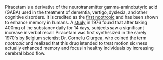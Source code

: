 Piracetam is a derivative of the neurotransmitter gamma-aminobutyric acid (GABA) used in the treatment of dementia, vertigo, dyslexia, and other cognitive disorders. It is credited as the [first nootropic](https://onlinelibrary.wiley.com/doi/abs/10.1111/j.1527-3458.2005.tb00268.x?sid=nlm%3Apubmed) and has been shown to enhance memory in humans. A [study](https://link.springer.com/article/10.1007/BF00426834) in 1976 found that after taking 400mg of the substance daily for 14 days, subjects saw a significant increase in verbal recall. Piracetam was first synthesized in the earely 1970's by Belgium scientist Dr. Corneliu Giurgea, who coined the term *nootropic* and realized that this drug intended to treat motion sickness actually enhanced memory and focus in healthy individuals by increasing cerebral blood flow. 
